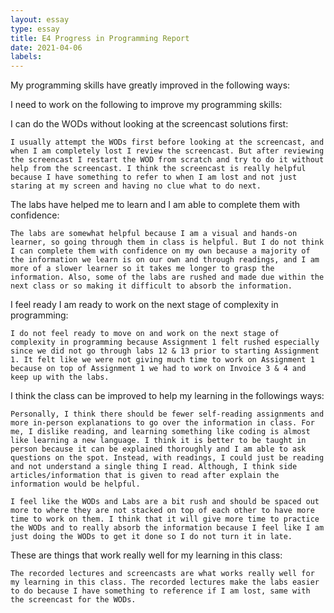 ```yaml
---
layout: essay
type: essay
title: E4 Progress in Programming Report
date: 2021-04-06
labels:
---
```


My programming skills have greatly improved in the following ways:


I need to work on the following to improve my programming skills:


I can do the WODs without looking at the screencast solutions first:

	I usually attempt the WODs first before looking at the screencast, and when I am completely lost I review the screencast. But after reviewing the screencast I restart the WOD from scratch and try to do it without help from the screencast. I think the screencast is really helpful because I have something to refer to when I am lost and not just staring at my screen and having no clue what to do next. 

The labs have helped me to learn and I am able to complete them with confidence:

	The labs are somewhat helpful because I am a visual and hands-on learner, so going through them in class is helpful. But I do not think I can complete them with confidence on my own because a majority of the information we learn is on our own and through readings, and I am more of a slower learner so it takes me longer to grasp the information. Also, some of the labs are rushed and made due within the next class or so making it difficult to absorb the information.

I feel ready I am ready to work on the next stage of complexity in programming:

	I do not feel ready to move on and work on the next stage of complexity in programming because Assignment 1 felt rushed especially since we did not go through labs 12 & 13 prior to starting Assignment 1. It felt like we were not giving much time to work on Assignment 1 because on top of Assignment 1 we had to work on Invoice 3 & 4 and keep up with the labs.

I think the class can be improved to help my learning in the followings ways:

	Personally, I think there should be fewer self-reading assignments and more in-person explanations to go over the information in class. For me, I dislike reading, and learning something like coding is almost like learning a new language. I think it is better to be taught in person because it can be explained thoroughly and I am able to ask questions on the spot. Instead, with readings, I could just be reading and not understand a single thing I read. Although, I think side articles/information that is given to read after explain the information would be helpful.

	I feel like the WODs and Labs are a bit rush and should be spaced out more to where they are not stacked on top of each other to have more time to work on them. I think that it will give more time to practice the WODs and to really absorb the information because I feel like I am just doing the WODs to get it done so I do not turn it in late.

These are things that work really well for my learning in this class:

	The recorded lectures and screencasts are what works really well for my learning in this class. The recorded lectures make the labs easier to do because I have something to reference if I am lost, same with the screencast for the WODs.
